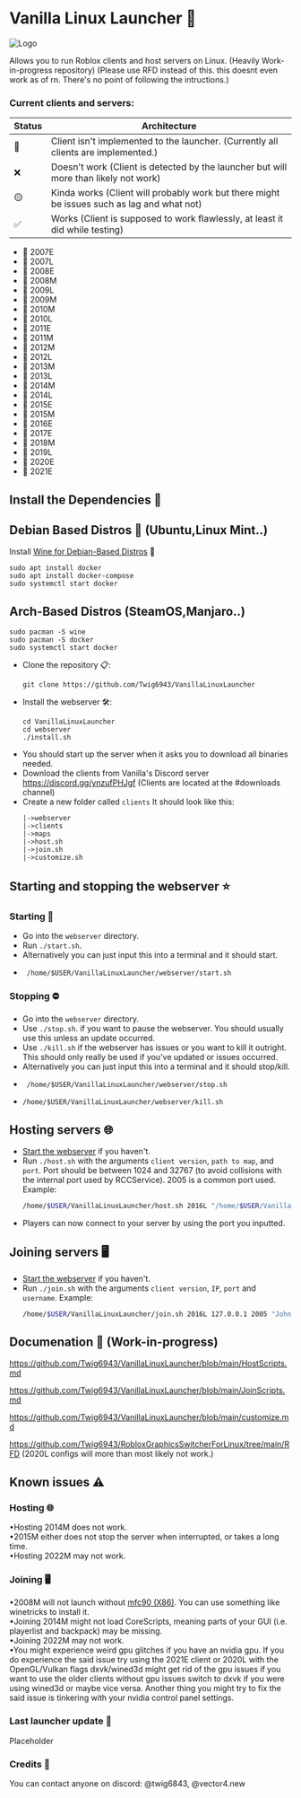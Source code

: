 # Vanilla Linux Launcher 🐧
![Logo](https://github.com/Twig6943/VanillaLinuxLauncher/assets/119701717/1a78f302-c690-4ce4-9fec-448d708bf886)


Allows you to run Roblox clients and host servers on Linux.  (Heavily Work-in-progress repository) (Please use RFD instead of this. this doesnt even work as of rn. There's no point of following the intructions.)

### Current clients and servers:
Status|Architecture
-|-
💩|Client isn't implemented to the launcher. (Currently all clients are implemented.)
❌|Doesn't work (Client is detected by the launcher but will more than likely not work)  
🟡|Kinda works (Client will probably work but there might be issues such as lag and what not)  
✅|Works (Client is supposed to work flawlessly, at least it did while testing)  

* 💩 2007E
* 💩 2007L
* 💩 2008E
* 💩 2008M
* 💩 2009L
* 💩 2009M
* 💩 2010M
* 💩 2010L
* 💩 2011E
* 💩 2011M
* 💩 2012M
* 💩 2012L
* 💩 2013M
* 💩 2013L
* 💩 2014M
* 💩 2014L
* 💩 2015E
* 💩 2015M
* 💩 2016E
* 💩 2017E
* 💩 2018M
* 💩 2019L
* 💩 2020E
* 💩 2021E

## Install the Dependencies 📁

## Debian Based Distros 🍥 (Ubuntu,Linux Mint..)
Install [Wine for Debian-Based Distros](https://wiki.winehq.org/Download) 🍷
```
sudo apt install docker
sudo apt install docker-compose
sudo systemctl start docker
```
## Arch-Based Distros (SteamOS,Manjaro..)
```
sudo pacman -S wine
sudo pacman -S docker
sudo systemctl start docker
```
* Clone the repository 📋:
  ```
  git clone https://github.com/Twig6943/VanillaLinuxLauncher
  ```
* Install the webserver 🛠️:
  ```
  cd VanillaLinuxLauncher
  cd webserver
  ./install.sh
  ```
*  You should start up the server when it asks you to download all binaries needed.
* Download the clients from Vanilla's Discord server https://discord.gg/ynzufPHJgf (Clients are located at the #downloads channel)
* Create a new folder called `clients`
  It should look like this:
  ```
  |->webserver
  |->clients
  |->maps
  |->host.sh
  |->join.sh
  |->customize.sh
  ```
  
## Starting and stopping the webserver ⭐ 
### Starting 🚀
* Go into the `webserver` directory.
* Run `./start.sh`.
* Alternatively you can just input this into a terminal and it should start.
*  ```
    /home/$USER/VanillaLinuxLauncher/webserver/start.sh
    ```
### Stopping ⛔
* Go into the `webserver` directory.
* Use `./stop.sh`. if you want to pause the webserver. You should usually use this unless an update occurred.
* Use `./kill.sh` if the webserver has issues or you want to kill it outright. This should only really be used if you've updated or issues occurred.
* Alternatively you can just input this into a terminal and it should stop/kill.
* ```
   /home/$USER/VanillaLinuxLauncher/webserver/stop.sh
* ```
  /home/$USER/VanillaLinuxLauncher/webserver/kill.sh
  ```
## Hosting servers 🌐
* [Start the webserver](https://github.com/Twig6943/VanillaLinuxLauncher#starting-and-stopping-the-webserver) if you haven't.
* Run `./host.sh` with the arguments `client version`, `path to map`, and `port`. Port should be between 1024 and 32767 (to avoid collisions with the internal port used by RCCService). 2005 is a common port used.
  Example:
  ```sh
  /home/$USER/VanillaLinuxLauncher/host.sh 2016L "/home/$USER/VanillaLinuxLauncher/maps/2007Crossroads.rbxl" 2005
  ```
* Players can now connect to your server by using the port you inputted.
## Joining servers 🖥️
* [Start the webserver](https://github.com/Twig6943/VanillaLinuxLauncher#starting-and-stopping-the-webserver) if you haven't.
* Run `./join.sh` with the arguments `client version`, `IP`, `port` and `username`.
  Example:
  ```sh
  /home/$USER/VanillaLinuxLauncher/join.sh 2016L 127.0.0.1 2005 "John Doe"
  ```
## Documenation 📄 (Work-in-progress)

https://github.com/Twig6943/VanillaLinuxLauncher/blob/main/HostScripts.md

https://github.com/Twig6943/VanillaLinuxLauncher/blob/main/JoinScripts.md

https://github.com/Twig6943/VanillaLinuxLauncher/blob/main/customize.md

https://github.com/Twig6943/RobloxGraphicsSwitcherForLinux/tree/main/RFD (2020L configs will more than most likely not work.)
## Known issues ⚠
### Hosting 🌐
•Hosting 2014M does not work.  
•2015M either does not stop the server when interrupted, or takes a long time.  
•Hosting 2022M may not work.
### Joining 🖥️
•2008M will not launch without [mfc90 (X86)](https://www.microsoft.com/en-us/download/details.aspx?id=26368). You can use something like winetricks to install it.  
•Joining 2014M might not load CoreScripts, meaning parts of your GUI (i.e. playerlist and backpack) may be missing.  
•Joining 2022M may not work.  
•You might experience weird gpu glitches if you have an nvidia gpu. If you do experience the said issue try using the 2021E client or 2020L with the OpenGL/Vulkan flags dxvk/wined3d might get rid of the gpu issues if you want to use the older clients without gpu issues switch to dxvk if you were using wined3d or maybe vice versa. Another thing you might try to fix the said issue is tinkering with your nvidia control panel settings. 

### Last launcher update 🔔
Placeholder

### Credits 💯
You can contact anyone on discord:
@twig6843, @vector4.new 
